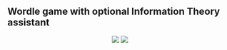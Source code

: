 ## Wordle game with optional Information Theory assistant

<p align="center">
	<img src="wordle1.png"/>
	<img src="wordle2.png"/>
</p>
